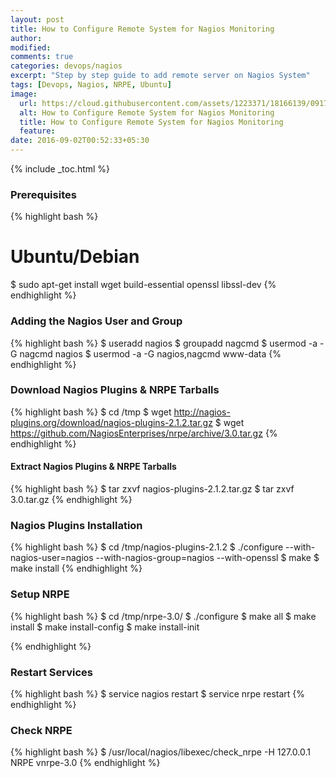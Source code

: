```yaml
---
layout: post
title: How to Configure Remote System for Nagios Monitoring
author:
modified:
comments: true
categories: devops/nagios
excerpt: "Step by step guide to add remote server on Nagios System"
tags: [Devops, Nagios, NRPE, Ubuntu]
image:
  url: https://cloud.githubusercontent.com/assets/1223371/18166139/0917267c-7067-11e6-8efb-58950b52fab4.jpg
  alt: How to Configure Remote System for Nagios Monitoring
  title: How to Configure Remote System for Nagios Monitoring
  feature:
date: 2016-09-02T00:52:33+05:30
---
```



{% include _toc.html %}

### Prerequisites

{% highlight bash %}
# Ubuntu/Debian
$ sudo apt-get install wget build-essential openssl libssl-dev
{% endhighlight %}

### Adding the Nagios User and Group
{% highlight bash %}
$ useradd nagios
$ groupadd nagcmd
$ usermod -a -G nagcmd nagios
$ usermod -a -G nagios,nagcmd www-data
{% endhighlight %}

### Download Nagios Plugins & NRPE Tarballs
{% highlight bash %}
$ cd /tmp
$ wget http://nagios-plugins.org/download/nagios-plugins-2.1.2.tar.gz
$ wget https://github.com/NagiosEnterprises/nrpe/archive/3.0.tar.gz
{% endhighlight %}

#### Extract Nagios Plugins & NRPE Tarballs
{% highlight bash %}
$ tar zxvf nagios-plugins-2.1.2.tar.gz
$ tar zxvf 3.0.tar.gz
{% endhighlight %}

### Nagios Plugins Installation

{% highlight bash %}
$ cd /tmp/nagios-plugins-2.1.2
$ ./configure --with-nagios-user=nagios --with-nagios-group=nagios --with-openssl
$ make
$ make install
{% endhighlight %}


### Setup NRPE
{% highlight bash %}
$ cd /tmp/nrpe-3.0/
$ ./configure
$ make all
$ make install
$ make install-config
$ make install-init

{% endhighlight %}

### Restart Services

{% highlight bash %}
$ service nagios restart
$ service nrpe restart
{% endhighlight %}


### Check NRPE

{% highlight bash %}
$ /usr/local/nagios/libexec/check_nrpe -H 127.0.0.1
NRPE vnrpe-3.0
{% endhighlight %}
